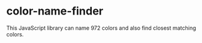 # color-name-finder
This JavaScript library can name 972 colors and also find closest matching colors.
